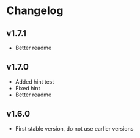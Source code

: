 # Changelog

## v1.7.1
- Better readme

## v1.7.0
- Added hint test
- Fixed hint
- Better readme

## v1.6.0

- First stable version, do not use earlier versions